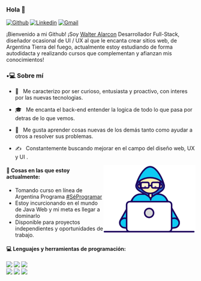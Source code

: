 ### Hola 👋 

[![Github](https://img.shields.io/badge/-Github-000?style=flat&logo=Github&logoColor=white)](https://github.com/IngAlarcon)
[![Linkedin](https://img.shields.io/badge/-LinkedIn-blue?style=flat&logo=Linkedin&logoColor=white)](https://www.linkedin.com/in/alarcon-walter)
[![Gmail](https://img.shields.io/badge/-Gmail-c14438?style=flat&logo=Gmail&logoColor=white)](mailto:ing.alarconwalter@gmail.com)

¡Bienvenido a mi Github! ¡Soy [Walter Alarcon]() Desarrollador Full-Stack, diseñador ocasional de UI / UX al que le encanta crear sitios web, de Argentina Tierra del fuego, actualmente estoy estudiando de forma autodidacta y realizando cursos que complementan y afianzan mis conocimientos!  

<h3> •💻 Sobre mí </h3>

- 🤔 &nbsp; Me caracterizo por ser curioso, entusiasta y proactivo, con interes por las nuevas tecnologias.

- 🎓 &nbsp; Me encanta el back-end entender la logica de todo lo que pasa por detras de lo que vemos.

- 🌱 &nbsp; Me gusta aprender cosas nuevas de los demás tanto como ayudar a otros a resolver sus problemas.

- ✍️ &nbsp; Constantemente buscando mejorar en el campo del diseño web, UX y UI .


<img align="right" src="https://github.com/IngAlarcon/IngAlarcon/blob/main/Developer.gif"/>


#### 🌱  Cosas en las que estoy actualmente: 
- Tomando curso en línea de Argentina Programa [#SéProgramar](https://www.argentina.gob.ar/produccion/argentina-programa/primera-etapa) 
- Estoy incurcionando en el mundo de Java Web y mi meta es llegar a dominarlo
- Disponible para proyectos independientes y oportunidades de trabajo.

#### :computer: Lenguajes y herramientas de programación:
<p>
  
<code><img width="10%" src="https://www.vectorlogo.zone/logos/java/java-ar21.svg"></code>
<code><img width="10%" src="https://www.vectorlogo.zone/logos/mysql/mysql-ar21.svg"></code>
<code><img width="10%" src="https://www.vectorlogo.zone/logos/php/php-ar21.svg"></code>
<br />
<code><img width="10%" src="https://www.vectorlogo.zone/logos/w3_html5/w3_html5-ar21.svg"></code>
<code><img width="10%" src="https://www.vectorlogo.zone/logos/netlifyapp_watercss/netlifyapp_watercss-ar21.svg"></code>
<code><img width="10%" src="https://www.vectorlogo.zone/logos/javascript/javascript-ar21.svg"></code>
<br />

</p>
